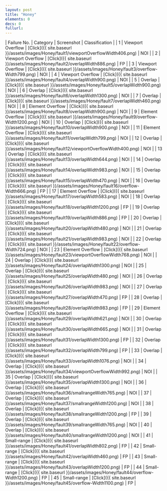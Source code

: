 ```yaml
---
layout: post
title: "Honey"
elements: 0
decs: 0
fullurl: 
---
```

| Failure No. | Category | Screenshot | Classification |
| 1 | Viewport Overflow | [Click]({{ site.baseurl }}/assets/images/Honey/fault1/viewportOverflowWidth406.png) | NOI |
| 2 | Viewport Overflow | [Click]({{ site.baseurl }}/assets/images/Honey/fault2/overlapWidth886.png) | FP |
| 3 | Viewport Overflow | [Click]({{ site.baseurl }}/assets/images/Honey/fault3/overflow-Width799.png) | NOI |
| 4 | Viewport Overflow | [Click]({{ site.baseurl }}/assets/images/Honey/fault4/overlapWidth900.png) | NOI |
| 5 | Overlap | [Click]({{ site.baseurl }}/assets/images/Honey/fault5/overlapWidth900.png) | NOI |
| 6 | Overlap | [Click]({{ site.baseurl }}/assets/images/Honey/fault6/overlapWidth1300.png) | NOI |
| 7 | Overlap | [Click]({{ site.baseurl }}/assets/images/Honey/fault7/overlapWidth460.png) | NOI |
| 8 | Element Overflow | [Click]({{ site.baseurl }}/assets/images/Honey/fault8/overlapWidth900.png) | NOI |
| 9 | Element Overflow | [Click]({{ site.baseurl }}/assets/images/Honey/fault9/overflow-Width1200.png) | NOI |
| 10 | Overlap | [Click]({{ site.baseurl }}/assets/images/Honey/fault10/overlapWidth900.png) | NOI |
| 11 | Element Overflow | [Click]({{ site.baseurl }}/assets/images/Honey/fault11/overlapWidth799.png) | NOI |
| 12 | Overlap | [Click]({{ site.baseurl }}/assets/images/Honey/fault12/viewportOverflowWidth400.png) | NOI |
| 13 | Overlap | [Click]({{ site.baseurl }}/assets/images/Honey/fault13/overlapWidth644.png) | NOI |
| 14 | Overlap | [Click]({{ site.baseurl }}/assets/images/Honey/fault14/overlapWidth983.png) | NOI |
| 15 | Overlap | [Click]({{ site.baseurl }}/assets/images/Honey/fault15/overlapWidth470.png) | NOI |
| 16 | Overlap | [Click]({{ site.baseurl }}/assets/images/Honey/fault16/overflow-Width666.png) | FP |
| 17 | Element Overflow | [Click]({{ site.baseurl }}/assets/images/Honey/fault17/overlapWidth583.png) | NOI |
| 18 | Overlap | [Click]({{ site.baseurl }}/assets/images/Honey/fault18/overlapWidth1200.png) | FP |
| 19 | Overlap | [Click]({{ site.baseurl }}/assets/images/Honey/fault19/overlapWidth886.png) | FP |
| 20 | Overlap | [Click]({{ site.baseurl }}/assets/images/Honey/fault20/overlapWidth480.png) | NOI |
| 21 | Overlap | [Click]({{ site.baseurl }}/assets/images/Honey/fault21/overlapWidth983.png) | NOI |
| 22 | Overlap | [Click]({{ site.baseurl }}/assets/images/Honey/fault22/overflow-Width724.png) | NOI |
| 23 | Element Overflow | [Click]({{ site.baseurl }}/assets/images/Honey/fault23/viewportOverflowWidth768.png) | NOI |
| 24 | Overlap | [Click]({{ site.baseurl }}/assets/images/Honey/fault24/overlapWidth1300.png) | NOI |
| 25 | Overlap | [Click]({{ site.baseurl }}/assets/images/Honey/fault25/overlapWidth480.png) | NOI |
| 26 | Overlap | [Click]({{ site.baseurl }}/assets/images/Honey/fault26/overlapWidth983.png) | NOI |
| 27 | Overlap | [Click]({{ site.baseurl }}/assets/images/Honey/fault27/overlapWidth470.png) | FP |
| 28 | Overlap | [Click]({{ site.baseurl }}/assets/images/Honey/fault28/overlapWidth983.png) | FP |
| 29 | Element Overflow | [Click]({{ site.baseurl }}/assets/images/Honey/fault29/overlapWidth621.png) | NOI |
| 30 | Overlap | [Click]({{ site.baseurl }}/assets/images/Honey/fault30/overlapWidth665.png) | NOI |
| 31 | Overlap | [Click]({{ site.baseurl }}/assets/images/Honey/fault31/overlapWidth1300.png) | FP |
| 32 | Overlap | [Click]({{ site.baseurl }}/assets/images/Honey/fault32/overlapWidth799.png) | FP |
| 33 | Overlap | [Click]({{ site.baseurl }}/assets/images/Honey/fault33/overlapWidth1076.png) | NOI |
| 34 | Overlap | [Click]({{ site.baseurl }}/assets/images/Honey/fault34/viewportOverflowWidth992.png) | NOI |
| 35 | Overlap | [Click]({{ site.baseurl }}/assets/images/Honey/fault35/overlapWidth1300.png) | NOI |
| 36 | Overlap | [Click]({{ site.baseurl }}/assets/images/Honey/fault36/smallrangeWidth765.png) | NOI |
| 37 | Overlap | [Click]({{ site.baseurl }}/assets/images/Honey/fault37/smallrangeWidth1200.png) | NOI |
| 38 | Overlap | [Click]({{ site.baseurl }}/assets/images/Honey/fault38/smallrangeWidth1200.png) | FP |
| 39 | Overlap | [Click]({{ site.baseurl }}/assets/images/Honey/fault39/smallrangeWidth765.png) | NOI |
| 40 | Overlap | [Click]({{ site.baseurl }}/assets/images/Honey/fault40/smallrangeWidth1200.png) | NOI |
| 41 | Small-range | [Click]({{ site.baseurl }}/assets/images/Honey/fault41/overlapWidth802.png) | FP |
| 42 | Small-range | [Click]({{ site.baseurl }}/assets/images/Honey/fault42/overlapWidth460.png) | FP |
| 43 | Small-range | [Click]({{ site.baseurl }}/assets/images/Honey/fault43/overlapWidth1200.png) | FP |
| 44 | Small-range | [Click]({{ site.baseurl }}/assets/images/Honey/fault44/overflow-Width1200.png) | FP |
| 45 | Small-range | [Click]({{ site.baseurl }}/assets/images/Honey/fault45/overflow-Width1100.png) | FP |
